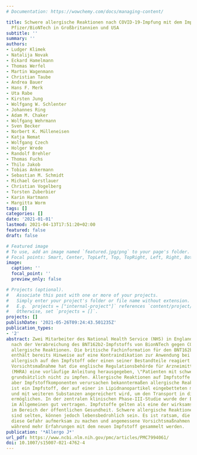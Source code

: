 ```yaml
---
# Documentation: https://wowchemy.com/docs/managing-content/

title: Schwere allergische Reaktionen nach COVID-19-Impfung mit dem Impfstoff von
  Pfizer/BioNTech in Großbritannien und USA
subtitle: ''
summary: ''
authors:
- Ludger Klimek
- Natalija Novak
- Eckard Hamelmann
- Thomas Werfel
- Martin Wagenmann
- Christian Taube
- Andrea Bauer
- Hans F. Merk
- Uta Rabe
- Kirsten Jung
- Wolfgang W. Schlenter
- Johannes Ring
- Adam M. Chaker
- Wolfgang Wehrmann
- Sven Becker
- Norbert K. Mülleneisen
- Katja Nemat
- Wolfgang Czech
- Holger Wrede
- Randolf Brehler
- Thomas Fuchs
- Thilo Jakob
- Tobias Ankermann
- Sebastian M. Schmidt
- Michael Gerstlauer
- Christian Vogelberg
- Torsten Zuberbier
- Karin Hartmann
- Margitta Worm
tags: []
categories: []
date: '2021-01-01'
lastmod: 2021-04-13T17:51:20+02:00
featured: false
draft: false

# Featured image
# To use, add an image named `featured.jpg/png` to your page's folder.
# Focal points: Smart, Center, TopLeft, Top, TopRight, Left, Right, BottomLeft, Bottom, BottomRight.
image:
  caption: ''
  focal_point: ''
  preview_only: false

# Projects (optional).
#   Associate this post with one or more of your projects.
#   Simply enter your project's folder or file name without extension.
#   E.g. `projects = ["internal-project"]` references `content/project/deep-learning/index.md`.
#   Otherwise, set `projects = []`.
projects: []
publishDate: '2021-05-26T09:24:43.501235Z'
publication_types:
- '2'
abstract: Zwei Mitarbeiter des National Health Service (NHS) in England entwickelten
  nach der Verabreichung des BNT162b2-Impfstoffs von BionNTech gegen COVID-19 schwere
  allergische Reaktionen. Die britische Fachinformation für den BNT162b2-Impfstoff
  enthält bereits Hinweise auf eine Kontraindikation zur Anwendung bei Personen, die
  allergisch auf den Impfstoff oder einen seiner Bestandteile reagiert haben. Als
  Vorsichtsmaßnahme hat die englische Regulationsbehörde für Arzneimittel und Gesundheitsprodukte
  (MHRA) eine vorläufige Anleitung herausgegeben, \"Patienten mit schweren Allergien\"
  grundsätzlich nicht zu impfen. Allergische Reaktionen auf Impfstoffe sind sehr selten,
  aber Impfstoffkomponenten verursachen bekanntermaßen allergische Reaktionen. BNT162b2
  ist ein Impfstoff, der auf einer in Lipidnanopartikel eingebetteten mRNA basiert
  und mit weiteren Substanzen angereichert wird, um den Transport in die Zellen zu
  ermöglichen. In der zentralen klinischen Phase-III-Studie wurde der BNT162b2-Impfstoff
  im Allgemeinen gut vertragen. Impfstoffe gelten als eine der wirksamsten Maßnahmen
  im Bereich der öffentlichen Gesundheit. Schwere allergische Reaktionen auf Impfstoffe
  sind selten, können jedoch lebensbedrohlich sein. Es ist ratsam, die Impfteams auf
  diese Gefahr aufmerksam zu machen und angemessene Vorsichtsmaßnahmen zu treffen,
  während mehr Erfahrungen mit dem neuen Impfstoff gesammelt werden.
publication: '*Allergo J*'
url_pdf: https://www.ncbi.nlm.nih.gov/pmc/articles/PMC7994061/
doi: 10.1007/s15007-021-4762-4
---
```

